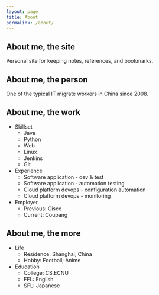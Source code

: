```yaml
---
layout: page
title: About
permalink: /about/
---
```


## About me, the site
Personal site for keeping notes, references, and bookmarks.

## About me, the person
One of the typical IT migrate workers in China since 2008.

## About me, the work
- Skillset
    + Java
    + Python
    + Web
    + Linux
    + Jenkins
    + Git
- Experience
    + Software application - dev & test
    + Software application - automation testing
    + Cloud platform devops - configuration automation 
    + Cloud platform devops - monitoring
- Employer
    + Previous: Cisco
    + Current: Coupang

## About me, the more
- Life
    + Residence: Shanghai, China
    + Hobby: Football; Anime
- Education
    + College: CS.ECNU
    + FFL: English
    + SFL: Japanese


